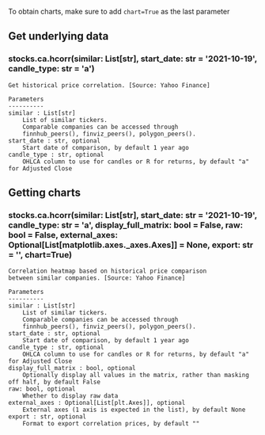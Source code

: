 To obtain charts, make sure to add `chart=True` as the last parameter

## Get underlying data 
### stocks.ca.hcorr(similar: List[str], start_date: str = '2021-10-19', candle_type: str = 'a')


    Get historical price correlation. [Source: Yahoo Finance]

    Parameters
    ----------
    similar : List[str]
        List of similar tickers.
        Comparable companies can be accessed through
        finnhub_peers(), finviz_peers(), polygon_peers().
    start_date : str, optional
        Start date of comparison, by default 1 year ago
    candle_type : str, optional
        OHLCA column to use for candles or R for returns, by default "a" for Adjusted Close

## Getting charts 
### stocks.ca.hcorr(similar: List[str], start_date: str = '2021-10-19', candle_type: str = 'a', display_full_matrix: bool = False, raw: bool = False, external_axes: Optional[List[matplotlib.axes._axes.Axes]] = None, export: str = '', chart=True)


    Correlation heatmap based on historical price comparison
    between similar companies. [Source: Yahoo Finance]

    Parameters
    ----------
    similar : List[str]
        List of similar tickers.
        Comparable companies can be accessed through
        finnhub_peers(), finviz_peers(), polygon_peers().
    start_date : str, optional
        Start date of comparison, by default 1 year ago
    candle_type : str, optional
        OHLCA column to use for candles or R for returns, by default "a" for Adjusted Close
    display_full_matrix : bool, optional
        Optionally display all values in the matrix, rather than masking off half, by default False
    raw: bool, optional
        Whether to display raw data
    external_axes : Optional[List[plt.Axes]], optional
        External axes (1 axis is expected in the list), by default None
    export : str, optional
        Format to export correlation prices, by default ""
